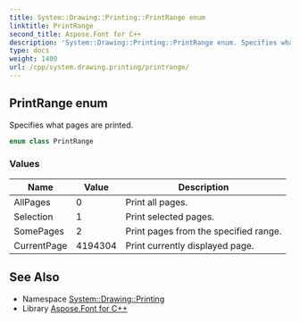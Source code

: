 ```yaml
---
title: System::Drawing::Printing::PrintRange enum
linktitle: PrintRange
second_title: Aspose.Font for C++
description: 'System::Drawing::Printing::PrintRange enum. Specifies what pages are printed in C++.'
type: docs
weight: 1400
url: /cpp/system.drawing.printing/printrange/
---
```

## PrintRange enum


Specifies what pages are printed.

```cpp
enum class PrintRange
```

### Values

| Name | Value | Description |
| --- | --- | --- |
| AllPages | 0 | Print all pages. |
| Selection | 1 | Print selected pages. |
| SomePages | 2 | Print pages from the specified range. |
| CurrentPage | 4194304 | Print currently displayed page. |

## See Also

* Namespace [System::Drawing::Printing](../)
* Library [Aspose.Font for C++](../../)
